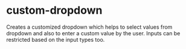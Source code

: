 # custom-dropdown
Creates a customized dropdown which helps to select values from dropdown and also to enter a custom value by the user. Inputs can be restricted based on the input types too.
